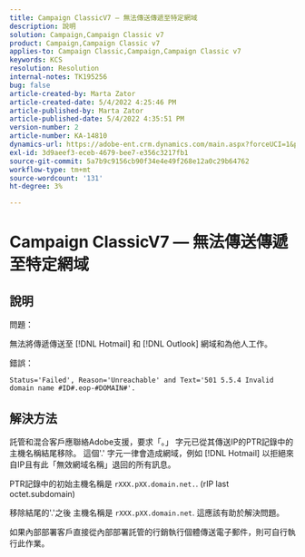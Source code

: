 ```yaml
---
title: Campaign ClassicV7 — 無法傳送傳遞至特定網域
description: 說明
solution: Campaign,Campaign Classic v7
product: Campaign,Campaign Classic v7
applies-to: Campaign Classic,Campaign,Campaign Classic v7
keywords: KCS
resolution: Resolution
internal-notes: TK195256
bug: false
article-created-by: Marta Zator
article-created-date: 5/4/2022 4:25:46 PM
article-published-by: Marta Zator
article-published-date: 5/4/2022 4:35:51 PM
version-number: 2
article-number: KA-14810
dynamics-url: https://adobe-ent.crm.dynamics.com/main.aspx?forceUCI=1&pagetype=entityrecord&etn=knowledgearticle&id=071673d8-c6cb-ec11-a7b5-6045bd00d4f5
exl-id: 3d9aeef3-eceb-4679-bee7-e356c3217fb1
source-git-commit: 5a7b9c9156cb90f34e4e49f268e12a0c29b64762
workflow-type: tm+mt
source-wordcount: '131'
ht-degree: 3%

---
```


# Campaign ClassicV7 — 無法傳送傳遞至特定網域

## 說明


問題：

無法將傳遞傳送至 [!DNL Hotmail] 和 [!DNL Outlook] 網域和為他人工作。

錯誤：

`Status='Failed', Reason='Unreachable' and Text='501 5.5.4 Invalid domain name #ID#.eop-#DOMAIN#'.`


## 解決方法


託管和混合客戶應聯絡Adobe支援，要求「。」 字元已從其傳送IP的PTR記錄中的主機名稱結尾移除。 這個&#39;.&#39; 字元一律會造成網域，例如 [!DNL Hotmail] 以拒絕來自IP且有此「無效網域名稱」退回的所有訊息。

PTR記錄中的初始主機名稱是 `rXXX.pXX.domain.net.`. (rIP last octet.subdomain)

移除結尾的&#39;.&#39;之後 主機名稱是 `rXXX.pXX.domain.net`. 這應該有助於解決問題。

如果內部部署客戶直接從內部部署託管的行銷執行個體傳送電子郵件，則可自行執行此作業。
